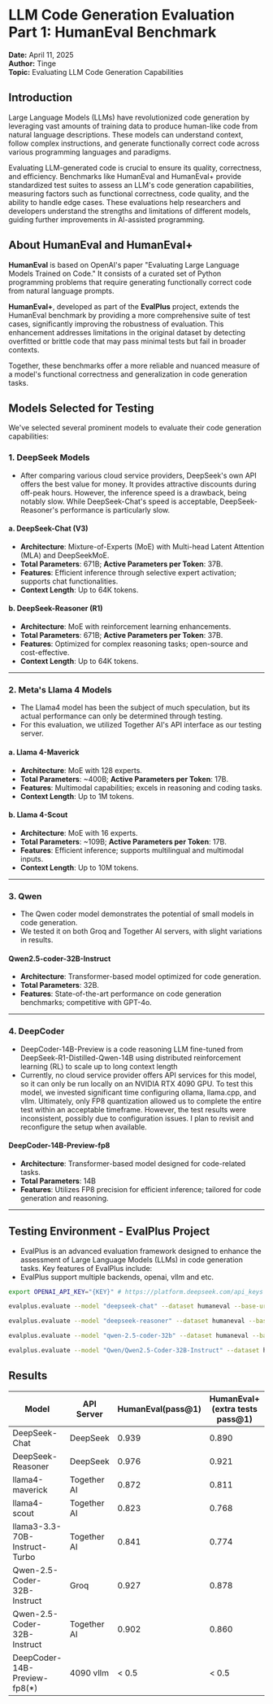 # LLM Code Generation Evaluation Part 1: HumanEval Benchmark
**Date:** April 11, 2025  
**Author:** Tinge  
**Topic:** Evaluating LLM Code Generation Capabilities

## Introduction
Large Language Models (LLMs) have revolutionized code generation by leveraging vast amounts of training data to produce human-like code from natural language descriptions. These models can understand context, follow complex instructions, and generate functionally correct code across various programming languages and paradigms.

Evaluating LLM-generated code is crucial to ensure its quality, correctness, and efficiency. Benchmarks like HumanEval and HumanEval+ provide standardized test suites to assess an LLM's code generation capabilities, measuring factors such as functional correctness, code quality, and the ability to handle edge cases. These evaluations help researchers and developers understand the strengths and limitations of different models, guiding further improvements in AI-assisted programming.

## About HumanEval and HumanEval+

**HumanEval** is based on OpenAI's paper "Evaluating Large Language Models Trained on Code." It consists of a curated set of Python programming problems that require generating functionally correct code from natural language prompts.

**HumanEval+**, developed as part of the **EvalPlus** project, extends the HumanEval benchmark by providing a more comprehensive suite of test cases, significantly improving the robustness of evaluation. This enhancement addresses limitations in the original dataset by detecting overfitted or brittle code that may pass minimal tests but fail in broader contexts.

Together, these benchmarks offer a more reliable and nuanced measure of a model's functional correctness and generalization in code generation tasks.

## Models Selected for Testing

We've selected several prominent models to evaluate their code generation capabilities:

### 1. **DeepSeek Models**
- After comparing various cloud service providers, DeepSeek's own API offers the best value for money. It provides attractive discounts during off-peak hours. However, the inference speed is a drawback, being notably slow. While DeepSeek-Chat's speed is acceptable, DeepSeek-Reasoner's performance is particularly slow.

#### a. **DeepSeek-Chat (V3)**
- **Architecture**: Mixture-of-Experts (MoE) with Multi-head Latent Attention (MLA) and DeepSeekMoE.
- **Total Parameters**: 671B; **Active Parameters per Token**: 37B.
- **Features**: Efficient inference through selective expert activation; supports chat functionalities.
- **Context Length**: Up to 64K tokens.

#### b. **DeepSeek-Reasoner (R1)**
- **Architecture**: MoE with reinforcement learning enhancements.
- **Total Parameters**: 671B; **Active Parameters per Token**: 37B.
- **Features**: Optimized for complex reasoning tasks; open-source and cost-effective.
- **Context Length**: Up to 64K tokens.

---

### 2. **Meta's Llama 4 Models**
- The Llama4 model has been the subject of much speculation, but its actual performance can only be determined through testing.
- For this evaluation, we utilized Together AI's API interface as our testing server.

#### a. **Llama 4-Maverick**
- **Architecture**: MoE with 128 experts.
- **Total Parameters**: ~400B; **Active Parameters per Token**: 17B.
- **Features**: Multimodal capabilities; excels in reasoning and coding tasks.
- **Context Length**: Up to 1M tokens.

#### b. **Llama 4-Scout**
- **Architecture**: MoE with 16 experts.
- **Total Parameters**: ~109B; **Active Parameters per Token**: 17B.
- **Features**: Efficient inference; supports multilingual and multimodal inputs.
- **Context Length**: Up to 10M tokens.

---

### 3. **Qwen**
- The Qwen coder model demonstrates the potential of small models in code generation.
- We tested it on both Groq and Together AI servers, with slight variations in results.

#### **Qwen2.5-coder-32B-Instruct**
- **Architecture**: Transformer-based model optimized for code generation.
- **Total Parameters**: 32B.
- **Features**: State-of-the-art performance on code generation benchmarks; competitive with GPT-4o.

---

### 4. **DeepCoder**
- DeepCoder-14B-Preview is a code reasoning LLM fine-tuned from DeepSeek-R1-Distilled-Qwen-14B using distributed reinforcement learning (RL) to scale up to long context length
- Currently, no cloud service provider offers API services for this model, so it can only be run locally on an NVIDIA RTX 4090 GPU. To test this model, we invested significant time configuring ollama, llama.cpp, and vllm. Ultimately, only FP8 quantization allowed us to complete the entire test within an acceptable timeframe. However, the test results were inconsistent, possibly due to configuration issues. I plan to revisit and reconfigure the setup when available.

#### **DeepCoder-14B-Preview-fp8**
- **Architecture**: Transformer-based model designed for code-related tasks.
- **Total Parameters**: 14B
- **Features**: Utilizes FP8 precision for efficient inference; tailored for code generation and reasoning.

---

## Testing Environment - EvalPlus Project

- EvalPlus is an advanced evaluation framework designed to enhance the assessment of Large Language Models (LLMs) in code generation tasks. Key features of EvalPlus include:
- EvalPlus support multiple backends, openai, vllm and etc.
```bash
export OPENAI_API_KEY="{KEY}" # https://platform.deepseek.com/api_keys

evalplus.evaluate --model "deepseek-chat" --dataset humaneval --base-url https://api.deepseek.com --backend openai --greedy

evalplus.evaluate --model "deepseek-reasoner" --dataset humaneval --base-url https://api.deepseek.com --backend openai --greedy

evalplus.evaluate --model "qwen-2.5-coder-32b" --dataset humaneval --base-url https://api.groq.com/openai/v1 --backend openai --greedy

evalplus.evaluate --model "Qwen/Qwen2.5-Coder-32B-Instruct" --dataset humaneval --base-url https://api.together.xyz/v1 --backend openai --greed
```

## Results
| Model | API Server | HumanEval(pass@1) | HumanEval+(extra tests pass@1) | Duration |
| --- | --- | --- | --- | --- |
| DeepSeek-Chat | DeepSeek | 0.939 | 0.890 | 1:11:35 |
| DeepSeek-Reasoner | DeepSeek | 0.976 | 0.921 | 5:42:18 |
| llama4-maverick | Together AI | 0.872 | 0.811 | 0:10:37 |
| llama4-scout | Together AI | 0.823 | 0.768 | 0:13:24 |
| llama3-3.3-70B-Instruct-Turbo | Together AI | 0.841 | 0.774 | 0:06:05 |
| Qwen-2.5-Coder-32B-Instruct | Groq | 0.927 | 0.878 | 0:11:54 |
| Qwen-2.5-Coder-32B-Instruct | Together AI | 0.902 | 0.860 | 0:11:38 |
| DeepCoder-14B-Preview-fp8(*) | 4090 vllm | < 0.5 | < 0.5 | 0:47:57 |
